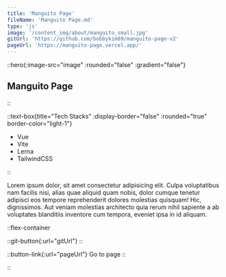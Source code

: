 ```yaml
---
title: 'Manguito Page'
fileName: 'Manguito Page.md'
type: 'js'
image: '/content_img/about/manguito_small.jpg'
gitUrl: 'https://github.com/bobbykim89/manguito-page-v2'
pageUrl: 'https://manguito-page.vercel.app/'
---
```


::hero{:image-src="image" :rounded="false" :gradient="false"}

## Manguito Page

::

::text-box{title="Tech Stacks" :display-border="false" :rounded="true" border-color="light-1"}

- Vue
- Vite
- Lerna
- TailwindCSS

::

Lorem ipsum dolor, sit amet consectetur adipisicing elit. Culpa voluptatibus nam facilis nisi, alias quae aliquid quam nobis, dolor cumque tenetur adipisci eos tempore reprehenderit dolores molestias quisquam! Hic, dignissimos. Aut veniam molestias architecto quia rerum nihil sapiente a ab voluptates blanditiis inventore cum tempora, eveniet ipsa in id aliquam.

::flex-container

::git-button{:url="gitUrl"}
::

::button-link{:url="pageUrl"}
Go to page
::

::
